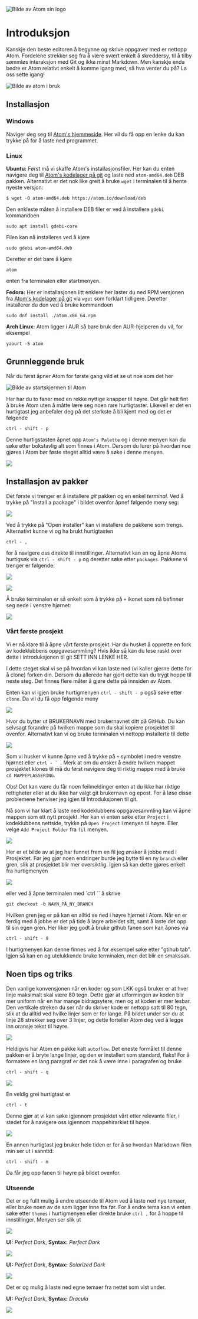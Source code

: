 ![Bilde av Atom sin logo](https://github.com/Oisov/wiki-LKK/blob/master/Atom/Atom_icon.svg)


# Introduksjon

Kanskje den beste editoren å begynne og skrive oppgaver med er nettopp Atom.
Fordelene strekker seg fra å være svært enkelt å skreddersy, til å tilby sømmløs
interaksjon med Git og ikke minst Markdown. Men kanskje enda bedre er Atom
relativt enkelt å komme igang med, så hva venter du på? La oss sette igang!

![Bilde av atom i bruk](https://github.com/Oisov/wiki-LKK/blob/master/Atom/atom-faktisk-jobbing.png)

## Installasjon

### Windows

Naviger deg seg til [Atom's hjemmeside](https://atom.io/). Her vil du få opp en
lenke du kan trykke på for å laste ned programmet.

### Linux

**Ubuntu:** Først må vi skaffe Atom's installasjonsfiler. Her kan du enten
navigere deg til [Atom's kodelager på
git](https://github.com/atom/atom/releases/tag/v1.28.0) og laste ned
`atom-amd64.deb` DEB pakken. Alternativt er det nok like greit å bruke `wget` i
terminalen til å hente nyeste versjon:

    $ wget -O atom-amd64.deb https://atom.io/download/deb

Den enkleste måten å installere DEB filer er ved å installere `gdebi` kommandoen

    sudo apt install gdebi-core

Filen kan nå installeres ved å kjøre

    sudo gdebi atom-amd64.deb

Deretter er det bare å kjøre

    atom

enten fra terminalen eller startmenyen.

**Fedora:** Her er installasjonen litt enklere her laster du ned RPM versjonen
fra [Atom's kodelager på
git](https://github.com/atom/atom/releases/tag/v1.28.0) via `wget` som forklart
tidligere. Deretter installerer du den ved å bruke kommandoen

    sudo dnf install ./atom.x86_64.rpm

**Arch Linux:** Atom ligger i AUR så bare bruk den AUR-hjelperen du vil, for
eksempel

    yaourt -S atom

## Grunnleggende bruk

Når du først åpner Atom for første gang vild et se ut noe som det her

![Bilde av startskjermen til Atom](https://github.com/Oisov/wiki-LKK/blob/master/Atom/atom-intro.png)

Her har du to faner med en rekke nyttige knapper til høyre. Det går helt fint å
bruke Atom uten å måtte lære seg noen rare hurtigtaster. Likevell er det en
hurtigtast jeg anbefaler deg på det sterkste å bli kjent med og det er følgende

    ctrl - shift - p

Denne hurtigstasten åpnet opp `Atom's Palette` og i denne menyen kan du søke
etter bokstavlig alt som finnes i Atom. Dersom du lurer på hvordan noe gjøres i
Atom bør føste steget alltid være å søke i denne menyen.

![](https://github.com/Oisov/wiki-LKK/blob/master/Atom/atom-quick-menu.png)

## Installasjon av pakker

Det første vi trenger er å installere _git_ pakken og en enkel _terminal_. Ved å
trykke på "Install a package" i bildet ovenfor åpnef følgende meny seg:

![](https://github.com/Oisov/wiki-LKK/blob/master/Atom/atom-package.png)

Ved å trykke på "Open installer" kan vi installere de pakkene som trengs.
Alternativt kunne vi og ha brukt hurtigtasten

    ctrl - ,

for å navigere oss direkte til innstillinger. Alternativt kan en og åpne Atoms
hurtigsøk via `ctrl - shift - p` og deretter søke etter `packages`. Pakkene vi
trenger er følgende:

![](https://github.com/Oisov/wiki-LKK/blob/master/Atom/atom-git-plus.png)

![](https://github.com/Oisov/wiki-LKK/blob/master/Atom/atom-terminal.png)

Å bruke terminalen er så enkelt som å trykke på `+` ikonet som nå befinner seg
nede i venstre hjørnet:

![](https://github.com/Oisov/wiki-LKK/blob/master/Atom/atom-terminal-2.png)

### Vårt første prosjekt

Vi er nå klare til å åpne vårt første prosjekt. Har du husket å opprette en fork
av kodeklubbens oppgavesammling? Hvis ikke så kan du lese raskt over dette i
introduksjonen til git SETT INN LENKE HER.

I dette steget skal vi se på hvordan vi kan laste ned (vi kaller gjerne dette
for å clone) forken din. Dersom du allerede har gjort dette kan du trygt hoppe
til neste steg. Det finnes flere måter å gjøre dette på innsiden av Atom.

Enten kan vi igjen bruke hurtigmenyen `ctrl - shift - p` også søke etter
`clone`. Da vil du få opp følgende meny

![](https://github.com/Oisov/wiki-LKK/blob/master/Atom/atom-clone.png)

Hvor du bytter ut BRUKERNAVN med brukernavnet ditt på GitHub. Du kan selvsagt
forandre på hvilken mappe som du skal kopiere prosjektet til ovenfor.
Alternativt kan vi og bruke terminalen vi nettopp installerte til dette

![](https://github.com/Oisov/wiki-LKK/blob/master/Atom/atom-clone-terminal.png)

Som vi husker vi kunne åpne ved å trykke på `+` symbolet i nedre venstre hjørnet
eller ``ctrl - ` ``. Merk at om du ønsker å endre hvilken mappet prosjektet
klones til må du først navigere deg til riktig mappe med å bruke `cd
MAPPEPLASSERING`.

Obs! Det kan være du får noen feilmeldinger enten at du ikke har riktige
rettigheter eller at du ikke har valgt git brukernavn og epost. For å løse disse
problemene henviser jeg igjen til Introduksjonen til git.

Nå som vi har klart å laste ned kodeklubbens oppgavesammling kan vi åpne mappen
som ett nytt prosjekt. Her kan vi enten søke etter `Project` i kodeklubbens
nettside, trykke på `Open Project` i menyen til høyre. Eller velge `Add Project
Folder` fra `fil` menyen.

![](https://github.com/Oisov/wiki-LKK/blob/master/Atom/atom-faktisk-jobbing.png)

Her er et bilde av at jeg har funnet frem en fil jeg ønsker å jobbe med i
Prosjektet. Før jeg gjør noen endringer burde jeg bytte til en ny `branch` eller
gren, slik at prosjektet blir mer oversiktlig. Igjen så kan dette gjøres enkelt
fra hurtigmenyen

![](https://github.com/Oisov/wiki-LKK/blob/master/Atom/atom-branch-git.png)

eller ved å åpne terminalen med `ctrl `` å skrive

    git checkout -b NAVN_PÅ_NY_BRANCH

Hvilken gren jeg er på kan en alltid se ned i høyre hjørnet i Atom. Når en er
ferdig med å jobbe er det på tide å lagre arbeidet sitt, samt å laste det opp
til sin egen gren. Her liker jeg godt å bruke github fanen som kan åpnes via

    ctrl - shift - 9

I hurtigmenyen kan denne finnes ved å for eksempel søke etter "gtihub tab".
Igjen så kan en og utelukkende bruke terminalen, men det blir en smakssak.

## Noen tips og triks

Den vanlige konvensjonen når en koder og som LKK også bruker er at hver linje
maksimalt skal være 80 tegn. Dette gjør at utformingen av koden blir mer uniform
når en har mange bidragsytere, men og at koden er mer lesbar. Den vertikale
streken du ser når du skriver kode er nettopp satt til 80 tegn, slik at du
alltid ved hvilke linjer som er for lange. På bildet under ser du at linje 28
strekker seg over 3 linjer, og dette forteller Atom deg ved å legge inn oransje
tekst til høyre.

![](https://github.com/Oisov/wiki-LKK/blob/master/Atom/atom-long-line.png)

Heldigvis har Atom en pakke kalt `autoflow`. Det eneste formålet til denne
pakken er å bryte lange linjer, og den er installert som standard, flaks! For å
formatere en lang paragraf er det nok å være inne i paragrafen og bruke

    ctrl - shift - q

![](https://github.com/Oisov/wiki-LKK/blob/master/Atom/atom-long-line-fixed.png)

En veldig grei hurtigtast er

    ctrl - t

Denne gjør at vi kan søke igjennom prosjektet vårt etter relevante filer, i
stedet for å navigere oss igjennom mappehirarkiet til høyre.

![](https://github.com/Oisov/wiki-LKK/blob/master/Atom/atom-quick-search.png)

En annen hurtigtast jeg bruker hele tiden er for å se hvordan Markdown filen min ser ut i sanntid:

    ctrl - shift - m

Da får jeg opp fanen til høyre på bildet ovenfor.

### Utseende

Det er og fullt mulig å endre utseende til Atom ved å laste ned nye temaer,
eller bruke noen av de som ligger inne fra før. For å endre tema kan vi enten
søke etter `themes` i hurtigmenyen eller direkte bruke `ctrl ,` for å hoppe til
innstillinger. Menyen ser slik ut

![](https://github.com/Oisov/wiki-LKK/blob/master/Atom/atom-themes.png)

**UI:** _Perfect Dark_, **Syntax:** _Perfect Dark_

![](https://github.com/Oisov/wiki-LKK/blob/master/Atom/atom-jobbing-perfect-dark.png)

**UI:** _Perfect Dark_, **Syntax:** _Solarized Dark_

![](https://github.com/Oisov/wiki-LKK/blob/master/Atom/atom-jobbing-perfect-dark-solarized.png)

Det er og mulig å laste ned egne temaer fra nettet som vist under.

**UI:** _Perfect Dark_, **Syntax:** _Dracula_

![](https://github.com/Oisov/wiki-LKK/blob/master/Atom/atom-jobbing-perfect-dark-dracula.png)
